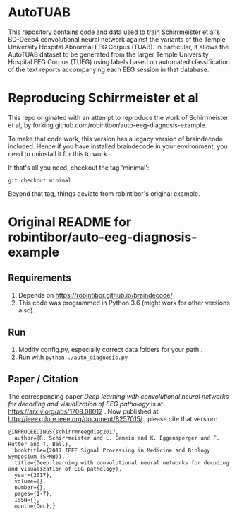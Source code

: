 # AutoTUAB

This repository contains code and data used to train Schirrmeister et al's BD-Deep4 convolutional neural network against the variants of the Temple University Hospital Abnormal EEG Corpus (TUAB). In particular, it allows the AutoTUAB dataset to be generated from the larger Temple University Hospital EEG Corpus (TUEG) using labels based on automated classification of the text reports accompanying each EEG session in that database.


# Reproducing Schirrmeister et al

This repo originated with an attempt to reproduce the work of Schirrmeister et al, by forking github.com/robintibor/auto-eeg-diagnosis-example.

To make that code work, this version has a legacy version of braindecode included. Hence if you have installed braindecode in your environment, you need to uninstall it for this to work.

If that's all you need, checkout the tag 'minimal':
```console
git checkout minimal
```

Beyond that tag, things deviate from robintibor's original example.

# Original README for robintibor/auto-eeg-diagnosis-example

## Requirements
1. Depends on https://robintibor.github.io/braindecode/ 
2. This code was programmed in Python 3.6 (might work for other versions also).

## Run
1. Modify config.py, especially correct data folders for your path..
2. Run with `python ./auto_diagnosis.py`

## Paper / Citation
The corresponding paper *Deep learning with convolutional neural networks for decoding and visualization of EEG pathology* is at https://arxiv.org/abs/1708.08012 . Now published at http://ieeexplore.ieee.org/document/8257015/ , please cite that version:

```
@INPROCEEDINGS{schirrmreegdiag2017,
  author={R. Schirrmeister and L. Gemein and K. Eggensperger and F. Hutter and T. Ball},
  booktitle={2017 IEEE Signal Processing in Medicine and Biology Symposium (SPMB)},
  title={Deep learning with convolutional neural networks for decoding and visualization of EEG pathology},
  year={2017},
  volume={},
  number={},
  pages={1-7},
  ISSN={},
  month={Dec},}
```
